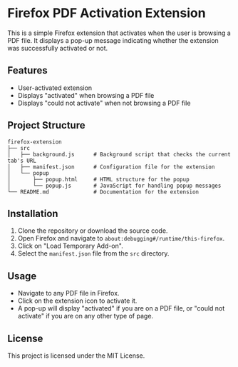 # Firefox PDF Activation Extension

This is a simple Firefox extension that activates when the user is browsing a PDF file. It displays a pop-up message indicating whether the extension was successfully activated or not.

## Features

- User-activated extension
- Displays "activated" when browsing a PDF file
- Displays "could not activate" when not browsing a PDF file

## Project Structure

```
firefox-extension
├── src
│   ├── background.js      # Background script that checks the current tab's URL
│   ├── manifest.json      # Configuration file for the extension
│   └── popup
│       ├── popup.html     # HTML structure for the popup
│       └── popup.js       # JavaScript for handling popup messages
└── README.md              # Documentation for the extension
```

## Installation

1. Clone the repository or download the source code.
2. Open Firefox and navigate to `about:debugging#/runtime/this-firefox`.
3. Click on "Load Temporary Add-on".
4. Select the `manifest.json` file from the `src` directory.

## Usage

- Navigate to any PDF file in Firefox.
- Click on the extension icon to activate it.
- A pop-up will display "activated" if you are on a PDF file, or "could not activate" if you are on any other type of page.

## License

This project is licensed under the MIT License.